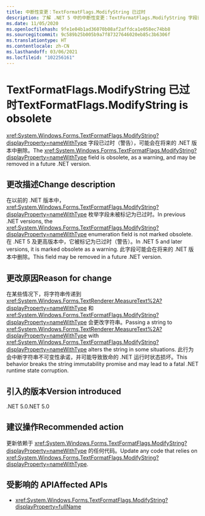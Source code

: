 ```yaml
---
title: 中断性变更：TextFormatFlags.ModifyString 已过时
description: 了解 .NET 5 中的中断性变更：TextFormatFlags.ModifyString 字段已过时，显示警告。
ms.date: 11/05/2020
ms.openlocfilehash: 9fe1e04b1ad36070b08af2affdca1e058ec74bb8
ms.sourcegitcommit: 9c589b25b005b9a7f87327646020eb85c3b6306f
ms.translationtype: HT
ms.contentlocale: zh-CN
ms.lasthandoff: 03/06/2021
ms.locfileid: "102256161"
---
```

# <a name="textformatflagsmodifystring-is-obsolete"></a><span data-ttu-id="a8f8c-103">TextFormatFlags.ModifyString 已过时</span><span class="sxs-lookup"><span data-stu-id="a8f8c-103">TextFormatFlags.ModifyString is obsolete</span></span>

<span data-ttu-id="a8f8c-104"><xref:System.Windows.Forms.TextFormatFlags.ModifyString?displayProperty=nameWithType> 字段已过时（警告），可能会在将来的 .NET 版本中删除。</span><span class="sxs-lookup"><span data-stu-id="a8f8c-104">The <xref:System.Windows.Forms.TextFormatFlags.ModifyString?displayProperty=nameWithType> field is obsolete, as a warning, and may be removed in a future .NET version.</span></span>

## <a name="change-description"></a><span data-ttu-id="a8f8c-105">更改描述</span><span class="sxs-lookup"><span data-stu-id="a8f8c-105">Change description</span></span>

<span data-ttu-id="a8f8c-106">在以前的 .NET 版本中，<xref:System.Windows.Forms.TextFormatFlags.ModifyString?displayProperty=nameWithType> 枚举字段未被标记为已过时。</span><span class="sxs-lookup"><span data-stu-id="a8f8c-106">In previous .NET versions, the <xref:System.Windows.Forms.TextFormatFlags.ModifyString?displayProperty=nameWithType> enumeration field is not marked obsolete.</span></span> <span data-ttu-id="a8f8c-107">在 .NET 5 及更高版本中，它被标记为已过时（警告）。</span><span class="sxs-lookup"><span data-stu-id="a8f8c-107">In .NET 5 and later versions, it is marked obsolete as a warning.</span></span> <span data-ttu-id="a8f8c-108">此字段可能会在将来的 .NET 版本中删除。</span><span class="sxs-lookup"><span data-stu-id="a8f8c-108">This field may be removed in a future .NET version.</span></span>

## <a name="reason-for-change"></a><span data-ttu-id="a8f8c-109">更改原因</span><span class="sxs-lookup"><span data-stu-id="a8f8c-109">Reason for change</span></span>

<span data-ttu-id="a8f8c-110">在某些情况下，将字符串传递到 <xref:System.Windows.Forms.TextRenderer.MeasureText%2A?displayProperty=nameWithType> 和 <xref:System.Windows.Forms.TextFormatFlags.ModifyString?displayProperty=nameWithType> 会更改字符串。</span><span class="sxs-lookup"><span data-stu-id="a8f8c-110">Passing a string to <xref:System.Windows.Forms.TextRenderer.MeasureText%2A?displayProperty=nameWithType> with <xref:System.Windows.Forms.TextFormatFlags.ModifyString?displayProperty=nameWithType> alters the string in some situations.</span></span> <span data-ttu-id="a8f8c-111">此行为会中断字符串不可变性承诺，并可能导致致命的 .NET 运行时状态损坏。</span><span class="sxs-lookup"><span data-stu-id="a8f8c-111">This behavior breaks the string immutability promise and may lead to a fatal .NET runtime state corruption.</span></span>

## <a name="version-introduced"></a><span data-ttu-id="a8f8c-112">引入的版本</span><span class="sxs-lookup"><span data-stu-id="a8f8c-112">Version introduced</span></span>

<span data-ttu-id="a8f8c-113">.NET 5.0</span><span class="sxs-lookup"><span data-stu-id="a8f8c-113">.NET 5.0</span></span>

## <a name="recommended-action"></a><span data-ttu-id="a8f8c-114">建议操作</span><span class="sxs-lookup"><span data-stu-id="a8f8c-114">Recommended action</span></span>

<span data-ttu-id="a8f8c-115">更新依赖于 <xref:System.Windows.Forms.TextFormatFlags.ModifyString?displayProperty=nameWithType> 的任何代码。</span><span class="sxs-lookup"><span data-stu-id="a8f8c-115">Update any code that relies on <xref:System.Windows.Forms.TextFormatFlags.ModifyString?displayProperty=nameWithType>.</span></span>

## <a name="affected-apis"></a><span data-ttu-id="a8f8c-116">受影响的 API</span><span class="sxs-lookup"><span data-stu-id="a8f8c-116">Affected APIs</span></span>

- <xref:System.Windows.Forms.TextFormatFlags.ModifyString?displayProperty=fullName>

<!--

### Affected APIs

- `F:System.Windows.Forms.TextFormatFlags.ModifyString`

### Category

Windows Forms

-->
